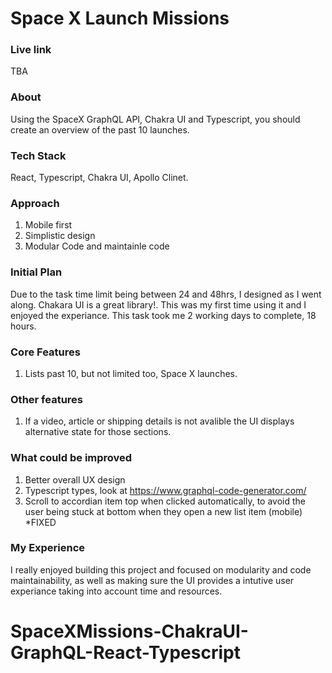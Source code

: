 # Space X Launch Missions

### Live link

TBA

### About

Using the SpaceX GraphQL API, Chakra UI and Typescript, you should create an overview of the past 10 launches.

### Tech Stack

React, Typescript, Chakra UI, Apollo Clinet.

### Approach

1. Mobile first
2. Simplistic design
3. Modular Code and maintainle code

### Initial Plan

Due to the task time limit being between 24 and 48hrs, I designed as I went along. Chakara UI is a great library!. This was my first time using it and I enjoyed the experiance. This task took me 2 working days to complete, 18 hours.

### Core Features

1. Lists past 10, but not limited too, Space X launches.

### Other features

1. If a video, article or shipping details is not avalible the UI displays alternative state for those sections.

### What could be improved

1. Better overall UX design
2. Typescript types, look at https://www.graphql-code-generator.com/
3. Scroll to accordian item top when clicked automatically, to avoid the user being stuck at bottom when they open a new list item (mobile) \*FIXED

### My Experience

I really enjoyed building this project and focused on modularity and code maintainability, as well as making sure the UI provides a intutive user experiance taking into account time and resources.
# SpaceXMissions-ChakraUI-GraphQL-React-Typescript
